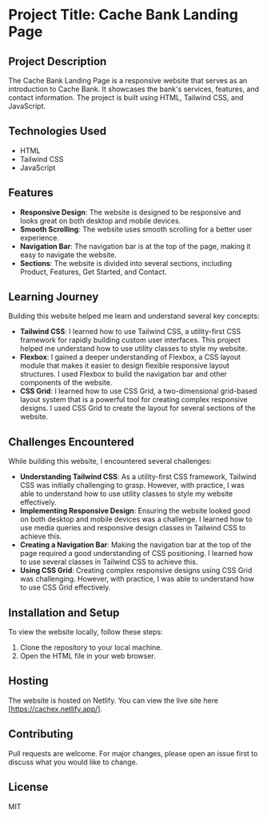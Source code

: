 # Project Title: Cache Bank Landing Page

## Project Description

The Cache Bank Landing Page is a responsive website that serves as an introduction to Cache Bank. It showcases the bank's services, features, and contact information. The project is built using HTML, Tailwind CSS, and JavaScript.

## Technologies Used

- HTML
- Tailwind CSS
- JavaScript

## Features

- **Responsive Design**: The website is designed to be responsive and looks great on both desktop and mobile devices.
- **Smooth Scrolling**: The website uses smooth scrolling for a better user experience.
- **Navigation Bar**: The navigation bar is at the top of the page, making it easy to navigate the website.
- **Sections**: The website is divided into several sections, including Product, Features, Get Started, and Contact.

## Learning Journey

Building this website helped me learn and understand several key concepts:

- **Tailwind CSS**: I learned how to use Tailwind CSS, a utility-first CSS framework for rapidly building custom user interfaces. This project helped me understand how to use utility classes to style my website.
- **Flexbox**: I gained a deeper understanding of Flexbox, a CSS layout module that makes it easier to design flexible responsive layout structures. I used Flexbox to build the navigation bar and other components of the website.
- **CSS Grid**: I learned how to use CSS Grid, a two-dimensional grid-based layout system that is a powerful tool for creating complex responsive designs. I used CSS Grid to create the layout for several sections of the website.

## Challenges Encountered

While building this website, I encountered several challenges:

- **Understanding Tailwind CSS**: As a utility-first CSS framework, Tailwind CSS was initially challenging to grasp. However, with practice, I was able to understand how to use utility classes to style my website effectively.
- **Implementing Responsive Design**: Ensuring the website looked good on both desktop and mobile devices was a challenge. I learned how to use media queries and responsive design classes in Tailwind CSS to achieve this.
- **Creating a Navigation Bar**: Making the navigation bar at the top of the page required a good understanding of CSS positioning. I learned how to use several classes in Tailwind CSS to achieve this.
- **Using CSS Grid**: Creating complex responsive designs using CSS Grid was challenging. However, with practice, I was able to understand how to use CSS Grid effectively.

## Installation and Setup

To view the website locally, follow these steps:

1. Clone the repository to your local machine.
2. Open the HTML file in your web browser.

## Hosting

The website is hosted on Netlify. You can view the live site here [https://cachex.netlify.app/].

## Contributing

Pull requests are welcome. For major changes, please open an issue first to discuss what you would like to change.

## License

MIT
